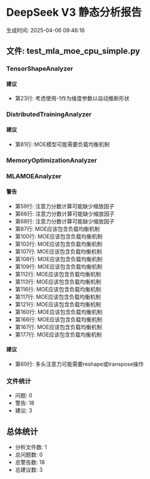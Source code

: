 # DeepSeek V3 静态分析报告

生成时间: 2025-04-06 09:46:16

## 文件: test_mla_moe_cpu_simple.py

### TensorShapeAnalyzer

#### 建议

- 第23行: 考虑使用-1作为维度参数以自动推断形状

### DistributedTrainingAnalyzer

#### 建议

- 第81行: MOE模型可能需要负载均衡机制

### MemoryOptimizationAnalyzer

### MLAMOEAnalyzer

#### 警告

- 第59行: 注意力分数计算可能缺少缩放因子
- 第66行: 注意力分数计算可能缺少缩放因子
- 第68行: 注意力分数计算可能缺少缩放因子
- 第87行: MOE应该包含负载均衡机制
- 第100行: MOE应该包含负载均衡机制
- 第102行: MOE应该包含负载均衡机制
- 第107行: MOE应该包含负载均衡机制
- 第108行: MOE应该包含负载均衡机制
- 第109行: MOE应该包含负载均衡机制
- 第112行: MOE应该包含负载均衡机制
- 第113行: MOE应该包含负载均衡机制
- 第116行: MOE应该包含负载均衡机制
- 第117行: MOE应该包含负载均衡机制
- 第121行: MOE应该包含负载均衡机制
- 第160行: MOE应该包含负载均衡机制
- 第166行: MOE应该包含负载均衡机制
- 第167行: MOE应该包含负载均衡机制
- 第177行: MOE应该包含负载均衡机制

#### 建议

- 第60行: 多头注意力可能需要reshape或transpose操作

### 文件统计

- 问题: 0
- 警告: 18
- 建议: 3

## 总体统计

- 分析文件数: 1
- 总问题数: 0
- 总警告数: 18
- 总建议数: 3
